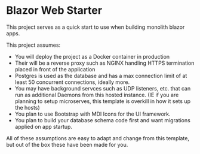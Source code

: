 # Blazor Web Starter
This project serves as a quick start to use when building monolith blazor apps.

This project assumes:
- You will deploy the project as a Docker container in production
- Their will be a reverse proxy such as NGINX handling HTTPS termination placed in front of the application
- Postgres is used as the database and has a max connection limit of at least 50 concurrent connections, ideally more.
- You may have background servces such as UDP listeners, etc. that can run as additional Daemons from this hosted instance. (IE if you are planning to setup microserves, this template is overkill in how it sets up the hosts)
- You plan to use Bootstrap with MDI Icons for the UI framework.
- You plan to build your database schema code first and want migrations applied on app startup.

All of these assumptions are easy to adapt and change from this template, but out of the box these have been made for you.
